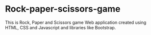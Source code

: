 # Rock-paper-scissors-game

This is Rock, Paper and Scissors game Web application created using HTML, CSS and Javascript and libraries like Bootstrap.
